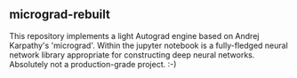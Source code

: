 ## micrograd-rebuilt

This repository implements a light Autograd engine based on Andrej Karpathy's 'micrograd'. Within the jupyter notebook is a fully-fledged neural network library appropriate for constructing deep neural networks. Absolutely not a production-grade project. :-)
